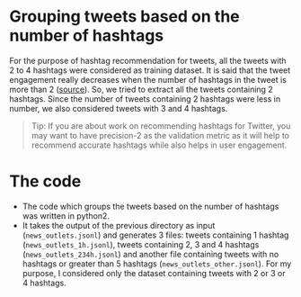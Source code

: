 # Grouping tweets based on the number of hashtags

For the purpose of hashtag recommendation for tweets, all the tweets with 2 to 4 hashtags were considered as training dataset. It is said that the tweet engagement really decreases when the number of hashtags in the tweet is more than 2 ([source](https://blog.bufferapp.com/a-scientific-guide-to-hashtags-which-ones-work-when-and-how-many)). So, we tried to extract all the tweets containing 2 hashtags. Since the number of tweets containing 2 hashtags were less in number, we also considered tweets with 3 and 4 hashtags. 
> Tip: If you are about work on recommending hashtags for Twitter, you may want to have precision-2 as the validation metric as it will help to recommend accurate hashtags while also helps in user engagement.


# The code
- The code which groups the tweets based on the number of hashtags was written in python2.
- It takes the output of the previous directory as input (```news_outlets.jsonl```) and generates 3 files: tweets containing 1 hashtag (```news_outlets_1h.jsonl```), tweets containing 2, 3 and 4 hashtags (```news_outlets_234h.jsonl```) and another file containing tweets with no hashtags or greater than 5 hashtags (```news_outlets_other.jsonl```). For my purpose, I considered only the dataset containing tweets with 2 or 3 or 4 hashtags.